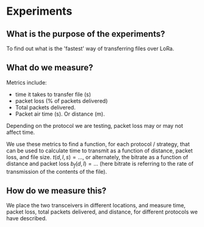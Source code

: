 # Experiments

## What is the purpose of the experiments?

To find out what is the 'fastest' way of transferring files over LoRa.

## What do we measure?

Metrics include:
 - time it takes to transfer file (s)
 - packet loss (% of packets delivered)
 - Total packets delivered.
 - Packet air time (s). Or distance (m).

Depending on the protocol we are testing, packet loss may or may not affect time.

We use these metrics to find a function, for each protocol / strategy, that can be used to calculate time to transmit as a function of distance, packet loss, and file size. $t(d, l, s) = ...$, or alternately, the bitrate as a function of distance and packet loss $b_f(d, l) = ...$ (here bitrate is referring to the rate of transmission of the contents of the file).

## How do we measure this?

We place the two transceivers in different locations, and measure time, packet loss, total packets delivered, and distance, for different protocols we have described. 

